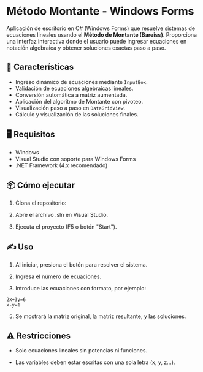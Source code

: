 # Método Montante - Windows Forms

Aplicación de escritorio en C# (Windows Forms) que resuelve sistemas de ecuaciones lineales usando el **Método de Montante (Bareiss)**. Proporciona una interfaz interactiva donde el usuario puede ingresar ecuaciones en notación algebraica y obtener soluciones exactas paso a paso.

## 🚀 Características

- Ingreso dinámico de ecuaciones mediante `InputBox`.
- Validación de ecuaciones algebraicas lineales.
- Conversión automática a matriz aumentada.
- Aplicación del algoritmo de Montante con pivoteo.
- Visualización paso a paso en `DataGridView`.
- Cálculo y visualización de las soluciones finales.

## 🖥️ Requisitos

- Windows
- Visual Studio con soporte para Windows Forms
- .NET Framework (4.x recomendado)

## 📦 Cómo ejecutar

1. Clona el repositorio:

2. Abre el archivo .sln en Visual Studio.

3. Ejecuta el proyecto (F5 o botón "Start").

## ✍️ Uso

1. Al iniciar, presiona el botón para resolver el sistema.

2. Ingresa el número de ecuaciones.

3. Introduce las ecuaciones con formato, por ejemplo:
```
2x+3y=6
x-y=1
``` 

5. Se mostrará la matriz original, la matriz resultante, y las soluciones.

## ⚠️ Restricciones

- Solo ecuaciones lineales sin potencias ni funciones.

- Las variables deben estar escritas con una sola letra (x, y, z...).
